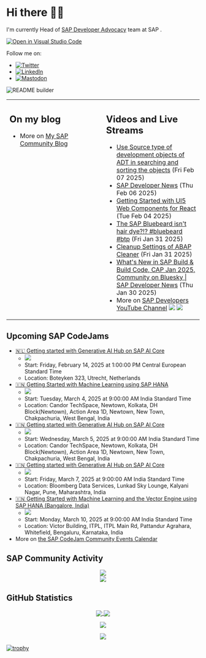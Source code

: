 
# Hi there 👋🏼

I'm currently Head of [SAP Developer Advocacy](https://developers.sap.com/developer-advocates.html) team at SAP .

[![Open in Visual Studio Code](https://img.shields.io/badge/Made%20for-VSCode-1f425f.svg)](https://github.dev/jung-thomas/jung-thomas)

Follow me on:
- <a href="https://twitter.com/thomas_jung"><img alt="Twitter" src="https://img.shields.io/badge/thomas_jung-%231DA1F2.svg?style=for-the-badge&logo=Twitter&logoColor=white"/></a>
- <a href="https://www.linkedin.com/in/thomasjungsap/"><img alt="LinkedIn" src="https://img.shields.io/badge/linkedin-%230077B5.svg?style=for-the-badge&logo=linkedin&logoColor=white"/></a>
- <a rel="me" href="https://mastodon.cloud/@thomas_jung"><img alt="Mastodon" src="https://img.shields.io/mastodon/follow/109262551990174478?domain=https%3A%2F%2Fmastodon.cloud%2F&style=social"/></a>

![README builder](https://github.com/jung-thomas/jung-thomas/workflows/README%20builder/badge.svg)

<table><tr><td valign="top" width="50%">
 
## On my blog
- More on [My SAP Community Blog](https://community.sap.com/t5/user/viewprofilepage/user-id/139)
</td>
  
<td valign="top" width="50%">
  
## Videos and Live Streams
- [Use Source type of development objects of ADT in searching and sorting the objects](https://www.youtube.com/watch?v=dnAALtV0FCE) (Fri Feb 07 2025)
- [SAP Developer News](https://www.youtube.com/watch?v=CE4JuE8x1V0) (Thu Feb 06 2025)
- [Getting Started with UI5 Web Components for React](https://www.youtube.com/watch?v=NR98Fr0wkbc) (Tue Feb 04 2025)
- [The SAP Bluebeard isn't hair dye?!? #bluebeard #btp](https://www.youtube.com/watch?v=zuBUhTwi9yE) (Fri Jan 31 2025)
- [Cleanup Settings of ABAP Cleaner](https://www.youtube.com/watch?v=vbOROd04VQs) (Fri Jan 31 2025)
- [What's New in SAP Build & Build Code, CAP Jan 2025, Community on Bluesky | SAP Developer News](https://www.youtube.com/watch?v=8RqkYsvTQ1M) (Thu Jan 30 2025)
- More on [SAP Developers YouTube Channel](https://www.youtube.com/channel/UCNfmelKDrvRmjYwSi9yvrMg) ![](https://img.shields.io/youtube/channel/views/UCNfmelKDrvRmjYwSi9yvrMg) ![](https://img.shields.io/youtube/channel/subscribers/UCNfmelKDrvRmjYwSi9yvrMg)
</td></tr></table>

## Upcoming SAP CodeJams
- [🇳🇱 Getting started with Generative AI Hub on SAP AI Core](https://community.sap.com/t5/sap-codejam/getting-started-with-generative-ai-hub-on-sap-ai-core/ev-p/13974257)
  - <img src="https://community.sap.com/t5/image/serverpage/image-id/206381iF491EAB2E744A0D7/image-size/thumb?v=v2&px=150" />
  - Start: Friday, February 14, 2025 at 1:00:00 PM Central European Standard Time
  - Location: Boteyken 323, Utrecht, Netherlands
- [🇮🇳 Getting Started with Machine Learning using SAP HANA](https://community.sap.com/t5/sap-codejam/getting-started-with-machine-learning-using-sap-hana/ev-p/13999839)
  - <img src="https://community.sap.com/t5/image/serverpage/image-id/218508i796DE62F0B26024E/image-size/thumb?v=v2&px=150" />
  - Start: Tuesday, March 4, 2025 at 9:00:00 AM India Standard Time
  - Location: Candor TechSpace, Newtown, Kolkata, DH Block(Newtown), Action Area 1D, Newtown, New Town, Chakpachuria, West Bengal, India
- [🇮🇳 Getting started with Generative AI Hub on SAP AI Core](https://community.sap.com/t5/sap-codejam/getting-started-with-generative-ai-hub-on-sap-ai-core/ev-p/13999844)
  - <img src="https://community.sap.com/t5/image/serverpage/image-id/218509i093639358BFE123E/image-size/thumb?v=v2&px=150" />
  - Start: Wednesday, March 5, 2025 at 9:00:00 AM India Standard Time
  - Location: Candor TechSpace, Newtown, Kolkata, DH Block(Newtown), Action Area 1D, Newtown, New Town, Chakpachuria, West Bengal, India
- [🇮🇳 Getting started with Generative AI Hub on SAP AI Core](https://community.sap.com/t5/sap-codejam/getting-started-with-generative-ai-hub-on-sap-ai-core/ev-p/14001200)
  - <img src="https://community.sap.com/t5/image/serverpage/image-id/219031i268918C55D0994B3/image-size/thumb?v=v2&px=150" />
  - Start: Friday, March 7, 2025 at 9:00:00 AM India Standard Time
  - Location: Bloomberg Data Services, Lunkad Sky Lounge, Kalyani Nagar, Pune, Maharashtra, India
- [🇮🇳 Getting Started with Machine Learning and the Vector Engine using SAP HANA (Bangalore, India)](https://community.sap.com/t5/sap-codejam/getting-started-with-machine-learning-and-the-vector-engine-using-sap-hana/ev-p/14002554)
  - <img src="https://community.sap.com/t5/image/serverpage/image-id/219675i8B9E7F415C57EE23/image-size/thumb?v=v2&px=150" />
  - Start: Monday, March 10, 2025 at 9:00:00 AM India Standard Time
  - Location: Victor Building, ITPL, ITPL Main Rd, Pattandur Agrahara, Whitefield, Bengaluru, Karnataka, India
- More on [the SAP CodeJam Community Events Calendar](https://groups.community.sap.com/t5/sap-codejam/eb-p/codejam-events)

## SAP Community Activity
<p align = "center">
<a href="https://community.sap.com/t5/user/viewprofilepage/user-id/139">
  <img align="center" src="https://devrel-tools-prod-scn-badges-srv.cfapps.eu10.hana.ondemand.com/activity/139" />
</a>
</br>
<a href="https://community.sap.com/t5/user/viewprofilepage/user-id/139">
  <img align="center" src="https://devrel-tools-prod-scn-badges-srv.cfapps.eu10.hana.ondemand.com/showcaseBadges/139/1570/674/384/900/390" />
</a>
</p>

## GitHub Statistics
<p align = "center">
<a href="https://github.com/anuraghazra/github-readme-stats">
  <img align="center" src="https://github-readme-stats.vercel.app/api?username=jung-thomas&count_private=true&show_icons=true&theme=dark&line_height=27" />
</a>
<a href="https://github.com/anuraghazra/github-readme-stats">
  <img align="center" src="https://github-readme-stats.vercel.app/api/top-langs/?username=jung-thomas&show_icons=true&theme=dark" />
</a>
</p>

<p align = "center">
 <img  src="https://github-readme-streak-stats.herokuapp.com/?user=jung-thomas&show_icons=true&locale=en&layout=compact&theme=dark&line_height=0" />
</p> 

<p align = "center">
 <img src="https://activity-graph.herokuapp.com/graph?username=jung-thomas&theme=redical">
</p> 

[![trophy](https://github-profile-trophy.vercel.app/?username=jung-thomas&theme=onedark)](https://github.com/ryo-ma/github-profile-trophy)


